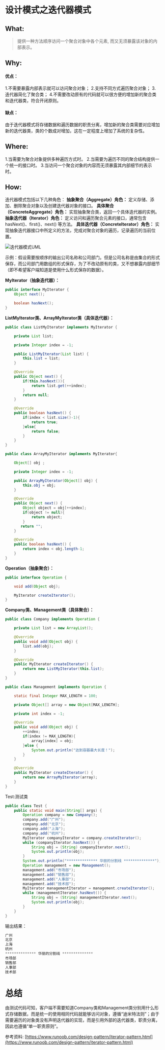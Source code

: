 # 设计模式之迭代器模式
## What:
>提供一种方法顺序访问一个聚合对象中各个元素, 而又无须暴露该对象的内部表示。



## Why:
#### 优点：
1.不需要暴露内部表示就可以访问聚合对象；
2.支持不同方式遍历聚合对象；
3.迭代器简化了聚合类；
4.不需要改动原有的代码就可以很方便的增加新的聚合类和迭代器类，符合开闭原则。

#### 缺点：
由于迭代器模式将存储数据和遍历数据的职责分离，增加新的聚合类需要对应增加新的迭代器类，类的个数成对增加，这在一定程度上增加了系统的复杂性。

## Where:
1.当需要为聚合对象提供多种遍历方式时。
2.当需要为遍历不同的聚合结构提供一个统一的接口时。
3.当访问一个聚合对象的内容而无须暴露其内部细节的表示时。

## How:

迭代器模式包括以下几种角色：
**抽象聚合（Aggregate）角色：** 定义存储、添加、删除聚合对象以及创建迭代器对象的接口。
**具体聚合（ConcreteAggregate）角色：** 实现抽象聚合类，返回一个具体迭代器的实例。
**抽象迭代器（Iterator）角色：** 定义访问和遍历聚合元素的接口，通常包含 hasNext()、first()、next() 等方法。
**具体迭代器（Concretelterator）角色：** 实现抽象迭代器接口中所定义的方法，完成对聚合对象的遍历，记录遍历的当前位置。

![迭代器模式UML](https://raw.githubusercontent.com/MuggleLee/PicGo/master/%E8%AE%BE%E8%AE%A1%E6%A8%A1%E5%BC%8F/%E8%BF%AD%E4%BB%A3%E5%99%A8%E6%A8%A1%E5%BC%8F/IteratorPattern.png)

示例：假设需要按顺序的输出公司名称和公司部门。但是公司名称是由集合的形式保存，而公司部门用数组的形式保存，为了不改动原有的类，又不想暴露内部细节（即不希望客户端知道是使用什么形式保存的数据）。

**MyIterator（抽象迭代器）：**
```java
public interface MyIterator {
    Object next();

    boolean hasNext();
}
```
**ListMyIterator类、ArrayMyIterator类（具体迭代器）：**
```java
public class ListMyIterator implements MyIterator {

    private List list;

    private Integer index = -1;

    public ListMyIterator(List list) {
        this.list = list;
    }

    @Override
    public Object next() {
        if(this.hasNext()){
            return list.get(++index);
        }
        return null;
    }

    @Override
    public boolean hasNext() {
        if(index < list.size()-1){
            return true;
        }else{
            return false;
        }
    }
}

public class ArrayMyIterator implements MyIterator{

    Object[] obj ;

    private Integer index = -1;

    public ArrayMyIterator(Object[] obj) {
        this.obj = obj;
    }

    @Override
    public Object next() {
        Object object = obj[++index];
        if(object != null){
            return object;
        }
       return "";
    }

    @Override
    public boolean hasNext() {
        return index < obj.length-1;
    }
}
```
**Operation（抽象聚合）：**
```java
public interface Operation {

    void add(Object obj);

    MyIterator createIterator();
}
```

**Company类、Management类（具体聚合）：**
```java
public class Company implements Operation {

    private List list = new ArrayList();

    @Override
    public void add(Object obj) {
        list.add(obj);
    }

    @Override
    public MyIterator createIterator() {
        return new ListMyIterator(this.list);
    }
}

public class Management implements Operation {

    static final Integer MAX_LENGTH = 100;

    private Object[] array = new Object[MAX_LENGTH];

    private int index = -1;

    @Override
    public void add(Object obj) {
        ++index;
        if(index != MAX_LENGTH){
            array[index] = obj;
        }else {
            System.out.println("达到容器最大长度！");
        }
    }

    @Override
    public MyIterator createIterator() {
        return new ArrayMyIterator(array);
    }
}
```
Test:测试类
```java
public class Test {
    public static void main(String[] args) {
        Operation company = new Company();
        company.add("广州");
        company.add("北京");
        company.add("上海");
        company.add("杭州");
        MyIterator companyIterator = company.createIterator();
        while (companyIterator.hasNext()) {
            String obj = (String) companyIterator.next();
            System.out.println(obj);
        }
        System.out.println("************** 华丽的分割线 **************");
        Operation management = new Management();
        management.add("市场部");
        management.add("销售部");
        management.add("人事部");
        management.add("技术部");
        MyIterator managementIterator = management.createIterator();
        while (managementIterator.hasNext()) {
            String obj = (String) managementIterator.next();
            System.out.println(obj);
        }
    }
}
```
输出结果：
```java
广州
北京
上海
杭州
************** 华丽的分割线 **************
市场部
销售部
人事部
技术部
```

# 总结
由测试代码可知，客户端不需要知道Company类和Management类分别用什么形式存储数据，而是统一的使用相同代码就能够访问对象，遵循“迪米特法则”；由于需要遍历的对象类没有声明迭代器的实现，而是引用外部的迭代器类，职责分离，因此也遵循“单一职责原则”。

参考资料:
[https://www.runoob.com/design-pattern/iterator-pattern.html](https://www.runoob.com/design-pattern/iterator-pattern.html)
